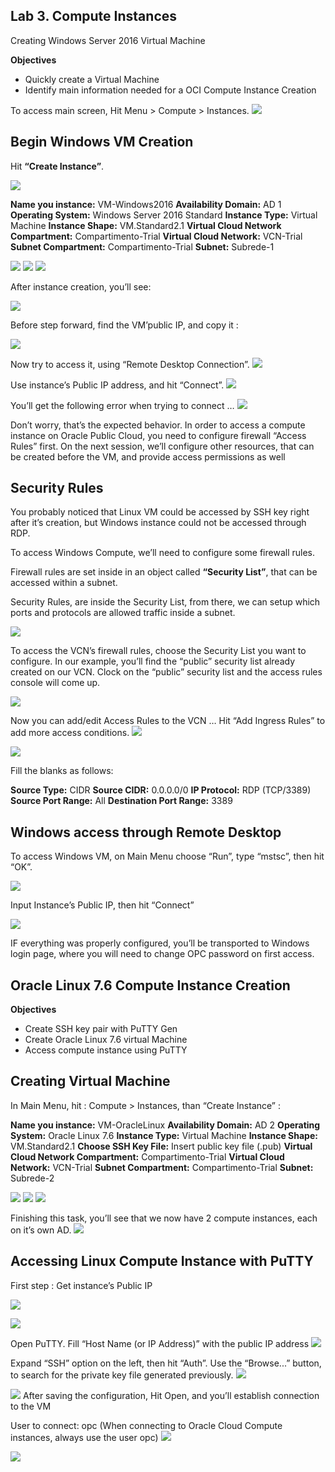 
## Lab 3. Compute Instances
Creating Windows Server 2016 Virtual Machine

**Objectives**
- Quickly create a Virtual Machine
- Identify main information needed for a OCI Compute Instance Creation 

To access main screen, Hit Menu > Compute > Instances.
![](images/create_compute.png)

## Begin Windows VM Creation
Hit **“Create Instance”**.

![](images/create_instance.png)

**Name you instance:** VM-Windows2016
**Availability Domain:** AD 1
**Operating System:** Windows Server 2016 Standard
**Instance Type:** Virtual Machine
**Instance Shape:**  VM.Standard2.1
**Virtual Cloud Network Compartment:** Compartimento-Trial
**Virtual Cloud Network:** VCN-Trial
**Subnet Compartment:** Compartimento-Trial
**Subnet:** Subrede-1

![](images/create_w2k_vm.png)
![](images/create_w2k_vm_02.png)
![](images/create_w2k_vm_03.png)

After instance creation, you’ll see:

![](images/created_vm.png)

Before step forward, find the  VM’public IP, and copy it :

![](images/vm_ip.png)

Now try to access it, using “Remote Desktop Connection”. 
![](images/remote.png)

Use instance’s Public IP address, and hit “Connect”.
![](images/remote_02.png)

You’ll get the following error when trying to connect  …
![](images/conn_error.png)

Don’t worry, that’s the expected behavior. In order to access a compute instance on Oracle Public Cloud, you need to configure firewall “Access Rules” first. On the next session, we’ll configure other resources, that can be created before the VM, and provide access permissions as well

## Security Rules
You probably noticed that Linux VM could be accessed by SSH key right after it’s creation, but Windows instance  could not be accessed through RDP. 

To access Windows Compute, we’ll need to configure some firewall rules.

Firewall rules are set inside in an object called **“Security List”**, that can be accessed within a subnet.

Security Rules, are inside  the Security List, from there, we can setup which ports and protocols are allowed traffic inside a subnet.

![](images/sec_list.png)

To access the VCN’s firewall rules, choose the Security List you want to configure. In our example, you’ll find the “public” security list already created on our VCN. Clock on the “public” security list and the access rules console will come up.

![](images/vcn_sec_list.png)

Now you can add/edit Access Rules to the VCN … Hit “Add Ingress Rules” to add more access conditions.
![](images/add_sec_rule.png)

![](images/rule.png)

Fill the blanks as follows:

**Source Type:** CIDR
**Source CIDR:** 0.0.0.0/0 
**IP Protocol:** RDP (TCP/3389)
**Source Port Range:** All
**Destination Port Range:** 3389 

## Windows access through Remote Desktop
To access Windows VM, on Main Menu choose “Run”, type “mstsc”, then hit “OK”.

![](images/mstsc_02.png)

Input Instance’s Public IP, then hit “Connect”

![](images/mstsc_03.png)

IF everything was properly configured, you’ll be transported to Windows login page, where you will need to change OPC password on first access.

## Oracle Linux 7.6 Compute Instance Creation

**Objectives**
- Create SSH key pair with PuTTY Gen
- Create Oracle Linux 7.6 virtual Machine
- Access compute instance using PuTTY

## Creating Virtual Machine 
In Main Menu, hit : Compute > Instances, than “Create Instance” :

**Name you instance:** VM-OracleLinux
**Availability Domain:** AD 2
**Operating System:** Oracle Linux 7.6
**Instance Type:** Virtual Machine
**Instance Shape:** VM.Standard2.1
**Choose SSH Key File:** Insert public key file (.pub)
**Virtual Cloud Network Compartment:** Compartimento-Trial
**Virtual Cloud Network:** VCN-Trial
**Subnet Compartment:** Compartimento-Trial
**Subnet:** Subrede-2

![](images/cia_vm_01.png)
![](images/cria_vm_02.png)
![](images/cria_vm_03.png)

Finishing this task, you’ll see that we now have 2 compute instances, each on it’s own AD.
![](images/vms.png)

## Accessing Linux Compute Instance with PuTTY
First step : Get instance’s Public IP

![](images/instances_02.png)

![](images/instances_03.png)

Open PuTTY. Fill “Host Name (or IP Address)” with the public IP address
![](images/putty.png)

Expand “SSH” option on the left, then hit “Auth”. Use the “Browse...” button, to search for the private key file generated previously.
![](images/putty_ssh.png)

![](images/putty_03.png)
After saving the configuration, Hit Open, and you’ll establish connection to the VM

User to connect: opc (When connecting to Oracle Cloud Compute instances, always use the user opc)
![](images/opc.png)

![](images/host_linux.png)

